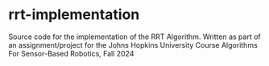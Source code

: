 # rrt-implementation
Source code for the implementation of the RRT Algorithm. Written as part of an assignment/project for the Johns Hopkins University Course Algorithms For Sensor-Based Robotics, Fall 2024
